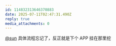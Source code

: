 ```yaml
---
id: 114832313646370883
date: 2025-07-11T02:47:31.490Z
reply: true
media_attachments: 0
---
```


[@sun](https://jiong.us/@sun) 具体流程忘记了，反正就是下个 APP 挂在那里挖

